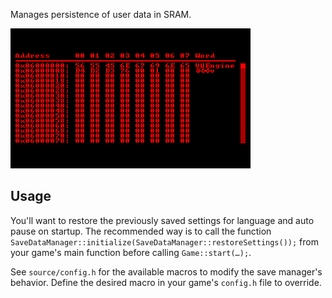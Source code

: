Manages persistence of user data in SRAM.

![](https://raw.githubusercontent.com/VUEngine/VUEngine-Plugins/master/other/SaveDataManager/preview.png)

Usage
-----

You'll want to restore the previously saved settings for language and auto pause on startup. The recommended way is to call the function `SaveDataManager::initialize(SaveDataManager::restoreSettings());` from your game's main function before calling `Game::start(…);`.

See `source/config.h` for the available macros to modify the save manager's behavior. Define the desired macro in your game's `config.h` file to override.
